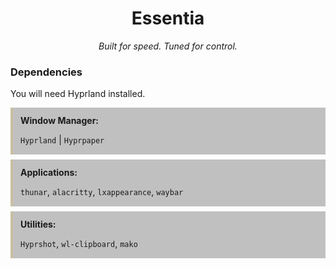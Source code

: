 <h1 align="center">Essentia</h1>
<p align="center"><i>Built for speed. Tuned for control.</i></p>

### Dependencies

You will need Hyprland installed.

<div style="border-left: 4px solid #c8bfa1ff; padding: 12px 100px 1px 12px; background-color: #0000003e; margin-bottom: 8px">
<strong>Window Manager:</strong><br>

`Hyprland` | `Hyprpaper`

</div>

<div style="border-left: 4px solid #c8bfa1ff; padding: 12px 100px 1px 12px; background-color: #0000003e; margin-bottom: 8px">
<strong>Applications:</strong><br>

`thunar`, `alacritty`, `lxappearance`, `waybar`

</div>

<div style="border-left: 4px solid #c8bfa1ff; padding: 12px 4px 1px 12px; background-color: #0000003e; margin-bottom: 8px">
<strong>Utilities:</strong><br>

`Hyprshot`, `wl-clipboard`, `mako`

</div>

<br>
